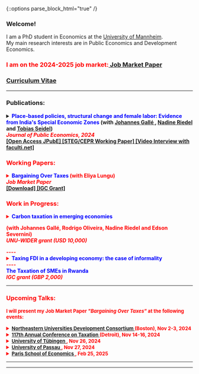 {::options parse_block_html="true" /}

### Welcome!

I am a PhD student in Economics at the <a href="https://www.vwl.uni-mannheim.de/en/" target="_blank">University of Mannheim</a>. \
My main research interests are in Public Economics and Development Economics.
### <b> <font color="red"> I am on the 2024-2025 job market:<a href="https://danieloverbeck.github.io/JMP_Overbeck_Bargaining_Over_Taxes.pdf" target="_blank"> Job Market Paper </a>  </font> <b>



### <a href="https://danieloverbeck.github.io/OverbeckCVJan23 (7).pdf" target="_blank">Curriculum Vitae</a>

----
### Publications:


<details>
  <summary markdown="span"><font color="blue">Place-based policies, structural change and female labor: Evidence from India's Special Economic Zones</font>
  (with <a href="https://www.mcc-berlin.net/ueber-uns/team/galle-johannes.html" target="_blank"> Johannes Gallé </a> ,  <a href="https://sites.google.com/view/riedeleconomics/welcome" target="_blank">Nadine Riedel</a> and <a href="https://sites.google.com/site/tobiasseideluni/home-1" target="_blank">Tobias Seidel</a>) <br />
  <b> <font color="red"> <i>Journal of Public Economics, 2024 </i>  </summary>
  
This paper quantifies the local economic impact of Special Economic Zones (SEZs) that were established in India between 2005-2013. Based on a novel data set that combines
census data on the universe of Indian firms with georeferenced data on SEZs, we find that
SEZs increased manufacturing and service employment with positive spillover effects up to
10km. This employment gain was paralleled by a decline in local agricultural employment,
in particular of women, suggesting that the policy contributed to structural change. We find
no evidence for heterogeneous effects between privately and publicly run SEZs or zones with
different industry denominations.
 
  </details>
  <a href="https://www.sciencedirect.com/science/article/pii/S0047272724001956" target="_blank">[Open Access JPubE] </a>
 <a href="https://steg.cepr.org/publications/place-based-policies-structural-change-and-female-labor-evidence-indias-special" target="_blank">[STEG/CEPR Working Paper] </a> 
<a href="https://faculti.net/place-based-policies-structural-change-and-female-labor/" target="_blank">[Video Interview with faculti.net] </a> 

### Working Papers:
<details>
  <summary markdown="span"><font color="blue">Bargaining Over Taxes</font>
    (with Eliya Lungu) <br />
  <b> <i> Job Market Paper </i> </b> </summary>
  
This paper shows that bargaining over tax payments is an important feature of tax
compliance and enforcement in lower income countries. Analyzing the universe of
administrative tax filings from Zambia, we document sharp bunching in (i) dominated regions above tax schedule discontinuities, inconsistent with standard models of tax compliance and (ii) at round number tax payments, implying that certain payments are being targeted. Additional evidence from our own survey suggests
that discussing tax payments with tax officials before filing taxes is widespread, consistent with tax payments being the outcomes of bargaining. Such bargaining over taxes is consistent with fact (ii), as bargaining outcomes are often round and salient numbers, and with fact (i), because tax schedule discontinuities restrict the set of
feasible bargaining outcomes. Finally, we generalize the conventional Allingham & Sandmo (1972) model to allow for bargaining as a mode of tax compliance. We show that bargaining leads to Pareto-improvements for both taxpayers and the state as long as state capacity is sufficiently low.
 
  </details>
 <a href="https://danieloverbeck.github.io/JMP_Overbeck_Bargaining_Over_Taxes.pdf" target="_blank">[Download] </a> 
 <a href="https://www.theigc.org/collections/taxation-microenterprises" target="_blank">[IGC Grant] </a>
 

### Work in Progress:
 
  <details>
  <summary markdown="span"><font color="blue">Carbon taxation in emerging economies</font>

  (with Johannes Gallé, Rodrigo Oliveira, Nadine Riedel and Edson Severnini)<br />
  <b> <i> UNU-WIDER grant (USD 10,000) </i> </b> </summary>
  
This paper presents the first comprehensive analysis of how firms respond to carbon taxation
in emerging economies. Our evidence builds on exhaustive administrative data from South
Africa, the 13th largest emitter worldwide. The results are twofold. First, we establish
stylized facts on the types of firms that are affected, how much revenue is generated from
which sector, and which share of national emissions the tax is able to capture. Second, we
study the dynamic impacts of the carbon tax on firm-level outcomes such as profits, sales,
capital, and labor inputs. We show that the design of the South African carbon tax leads to
substantial heterogeneity across sectors in terms of how strongly firms are affected. Contrary
to the concern that carbon tax may hinder economic growth we measure no negative effects
on firm performance on average.

</details> 
----


   <details>
  <summary markdown="span"><font color="blue">Taxing FDI in a developing economy: the case of informality</font>
<br />
 </summary>
  
This paper introduces a new model which captures the eff ect of foreign direct investment (FDI) on a developing economy with an informal sector. The informal sector evolves endogenously as economic agents choose between working and setting up a firm and whether to do so formally or informally. FDI induces a uniform increase in labor costs but heterogenous productivity increases for domestic formal firms. Accordingly, some of these fi rms may opt for informality with increased FDI. This reduction in the domestic tax base may off set any revenue gains from additional FDI. It is shown that the revenue-neutral tax rate on FDI is decreasing in the government’s efficiency in screening tax avoidance, as more efficient governments are able to attenuate the increase in informality. The empirical analysis supports the key conclusions of the
model.
</details> 
  ----

  <summary markdown="span"><font color="blue">The Taxation of SMEs in Rwanda</font>  <br />
  <b> <i> IGC grant (GBP 2,000) </i> </b> </summary>
  

  ----
### Upcoming Talks:
<font size=2> I will present my Job Market Paper <b> <i>"Bargaining Over Taxes" </i> </b> at the following events:</font>

<details><summary markdown="span"><font size=2><a href="https://cssh.northeastern.edu/gap/neudc-2024/" target="_blank"><u>Northeastern Universities Development Consortium </u></a> (Boston), Nov 2-3, 2024 </font></summary></details> 

<details><summary markdown="span"><font size=2> <a href="https://ntanet.org/2024/07/117th-annual-conference-on-taxation-full/" target="_blank"><u> 117th Annual Conference on Taxation </u></a> (Detroit), Nov 14-16, 2024 </font></summary></details> 

<details><summary markdown="span"><font size=2> <a href="https://uni-tuebingen.de/fakultaeten/wirtschafts-und-sozialwissenschaftliche-fakultaet/faecher/fachbereich-wirtschaftswissenschaft/wirtschaftswissenschaft/forschung/research-seminars/rsit-brown-bag-seminar/" target="_blank"><u> University of Tübingen </u></a>, Nov 26, 2024 </font></summary></details> 

<details><summary markdown="span"><font size=2> <a href="https://www.wiwi.uni-passau.de/development-economics/volkswirtschaftliches-forschungsseminar" target="_blank"><u> University of Passau </u></a>, Nov 27, 2024 </font></summary></details> 

<details><summary markdown="span"><font size=2> <a href="https://www.parisschoolofeconomics.eu/en/research/academic-activity/seminars/applied-economics-lunch-seminar/" target="_blank"><u> Paris School of Economics </u></a>, Feb 25, 2025</font></summary></details> 

<a> </a>



----

  ----


    

